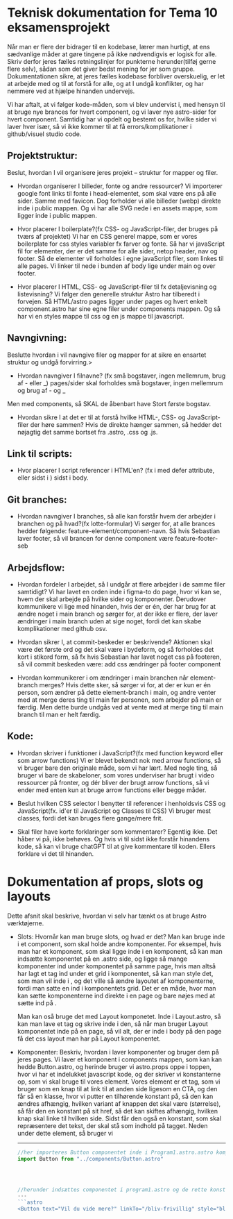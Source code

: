 # Teknisk dokumentation for Tema 10 eksamensprojekt

Når man er flere der bidrager til en kodebase, lærer man hurtigt, at ens sædvanlige måder at gøre tingene på ikke nødvendigvis er logisk for alle.
Skriv derfor jeres fælles retningslinjer for punkterne herunder(tilføj gerne flere selv), sådan som det giver bedst mening for jer som gruppe. Dokumentationen sikre, at jeres fælles kodebase forbliver overskuelig, er let at arbejde med og til at forstå for alle, og at I undgå konflikter, og har nemmere ved at hjælpe hinanden undervejs.

Vi har aftalt, at vi følger kode-måden, som vi blev undervist i, med hensyn til at bruge nye brances for hvert component, og vi laver nye astro-sider for hvert component. Samtidig har vi opdelt og bestemt os for, hvilke sider vi laver hver især, så vi ikke kommer til at få errors/komplikationer i github/visuel studio code.

## Projektstruktur:

Beslut, hvordan I vil organisere jeres projekt – struktur for mapper og filer.

- Hvordan organiserer I billeder, fonte og andre ressourcer?
  Vi importerer google font links til fonte i head-elementet, som skal være ens på alle sider. Samme med favicon. Dog forholder vi alle billeder (webp) direkte inde i public mappen. Og vi har alle SVG nede i en assets mappe, som ligger inde i public mappen.

- Hvor placerer I boilerplate?(fx CSS- og JavaScript-filer, der bruges på tværs af projektet)
  Vi har en CSS generel mappe, som er vores boilerplate for css styles variabler fx farver og fonte. Så har vi javaScript fil for elementer, der er det samme for alle sider, netop header, nav og footer. Så de elementer vil forholdes i egne javaScript filer, som linkes til alle pages. Vi linker til <script src="js/page-name.js"></script> nede i bunden af body lige under main og over footer.

- Hvor placerer I HTML, CSS- og JavaScript-filer til fx detaljevisning og listevisning?
  Vi følger den generelle struktur Astro har tilberedt i forvejen. Så HTML/astro pages ligger under pages og hvert enkelt component.astro har sine egne filer under components mappen. Og så har vi en styles mappe til css og en js mappe til javascript.

## Navngivning:

Beslutte hvordan i vil navngive filer og mapper for at sikre en ensartet struktur og undgå forvirring.>

- Hvordan navngiver I filnavne? (fx små bogstaver, ingen mellemrum, brug af - eller _)
  pages/sider skal forholdes små bogstaver, ingen mellemrum og brug af - og _

Men med components, så SKAL de åbenbart have Stort første bogstav.

- Hvordan sikre I at det er til at forstå hvilke HTML-, CSS- og JavaScript-filer der høre sammen?
  Hvis de direkte hænger sammen, så hedder det nøjagtig det samme bortset fra .astro, .css og .js.

## Link til scripts:

- Hvor placerer I script referencer i HTML'en? (fx i <head> med defer attribute, eller sidst i <body>)
  sidst i body.
  <script src="js/page-name.js"></script>

## Git branches:

- Hvordan navngiver I branches, så alle kan forstår hvem der arbejder i branchen og på hvad?(fx lotte-formular)
  Vi sørger for, at alle brances hedder følgende: feature-element/component-navn. Så hvis Sebastian laver footer, så vil brancen for denne component være feature-footer-seb

## Arbejdsflow:

- Hvordan fordeler I arbejdet, så I undgår at flere arbejder i de samme filer samtidigt?
  Vi har lavet en orden inde i figma-to do page, hvor vi kan se, hvem der skal arbejde på hvilke sider og komponenter. Derudover kommunikere vi lige med hinanden, hvis der er én, der har brug for at ændre noget i main branch og sørger for, at der ikke er flere, der laver ændringer i main branch uden at sige noget, fordi det kan skabe komplikationer med github osv.

- Hvordan sikrer I, at commit-beskeder er beskrivende?
  Aktionen skal være det første ord og det skal være i bydeform, og så forholdes det kort i stikord form, så fx hvis Sebastian har lavet noget css på footeren, så vil commit beskeden være: add css ændringer på footer component

- Hvordan kommunikerer i om ændringer i main branchen når element-branch merges?
  Hvis dette sker, så sørger vi for, at der er kun er én person, som ændrer på dette element-branch i main, og andre venter med at merge deres ting til main før personen, som arbejder på main er færdig. Men dette burde undgås ved at vente med at merge ting til main branch til man er helt færdig.

## Kode:

- Hvordan skriver i funktioner i JavaScript?(fx med function keyword eller som arrow functions)
  Vi er blevet bekendt nok med arrow functions, så vi bruger bare den originale måde, som vi har lært. Med nogle ting, så bruger vi bare de skabeloner, som vores underviser har brugt i video ressourcer på fronter, og dér bliver der brugt arrow functions, så vi ender med enten kun at bruge arrow functions eller begge måder.

- Beslut hvilken CSS selector I benytter til referencer i henholdsvis CSS og JavaScript(fx. id'er til JavaScript og Classes til CSS)
  Vi bruger mest classes, fordi det kan bruges flere gange/mere frit.

- Skal filer have korte forklaringer som kommentarer?
  Egentlig ikke. Det håber vi på, ikke behøves. Og hvis vi til sidst ikke forstår hinandens kode, så kan vi bruge chatGPT til at give kommentare til koden. Ellers forklare vi det til hinanden.

# Dokumentation af props, slots og layouts

Dette afsnit skal beskrive, hvordan vi selv har tænkt os at bruge Astro værktøjerne.

- Slots: Hvornår kan man bruge slots, og hvad er det?
  Man kan bruge <slot /> inde i et component, som skal holde andre komponenter. For eksempel, hvis man har et <Card/> komponent, som skal ligge inde i en <Cardsamling/> komponent, så kan man indsætte <Cardsamling/> komponentet på en .astro side, og ligge så mange <Card/> komponenter ind under <Cardsamling/> komponentet på samme page, hvis man altså har lagt et <slot /> tag ind under et grid i <Cardsamling/> komponentet, så kan man style det, som man vil inde i <Cardsamling/>, og det ville så ændre layoutet af <Card/> komponenterne, fordi man satte en <slot /> ind i <Cardsamling/> komponentets grid. Det er en måde, hvor man kan sætte komponenterne ind direkte i en page og bare nøjes med at sætte <slot /> ind på <Cardsamling/>.

  Man kan oså bruge det med Layout komponetet. Inde i Layout.astro, så kan man lave et <body> tag og skrive <slot /> inde i den, så når man bruger Layout komponentet inde på en page, så vil alt, der er inde i body på den page få det css layout man har på Layout komponentet.

- Komponenter: Beskriv, hvordan i laver komponenter og bruger dem på jeres pages.
  Vi laver et komponent i components mappen, som kan kan hedde Button.astro, og herinde bruger vi astro.props oppe i toppen, hvor vi har et indelukket javascript kode, og der skriver vi konstanterne op, som vi skal bruge til vores element. Vores element er et <a> tag, som vi bruger som en knap til at link til at anden side ligesom en CTA, og den får så en klasse, hvor vi putter en tilhørende konstant på, så den kan ændres afhængig, hvilken variant af knappen det skal være (størrelse), så får den en konstant på sit href, så det kan skiftes afhængig, hvilken knap skal linke til hvilken side. Sidst får den også en konstant, som skal repræsentere det tekst, der skal stå som indhold på <a> tagget.
  Neden under dette element, så bruger vi <style> tags til at lave al css'en for knappen og alle de forskellige variant klasser, som kan puttes på valgfrit afhængig af, hvor på hjemmesiden knappen skal være.
  Til sidst importeres <Button /> komponentet ind på den page, den skal være på, og der kan sættes så mange knapper ind, som man vil, og det er så her man kan ændre indholdet på konstanternes plads, så knapperne er forskellige. Derudover kan man sætte de forskellige <style> klasser på, så det netop har forskellige farver og :hover transitions.

- Eksempel på brug: Vis et eksempel på, hvor der bruges

```javascript
//konstanter til knap inde i Button.astro komponentet:
---
const {style, text, linkTo}=Astro.props;
---
```

```javascript
//elementet a med constanterne tilføjet, style-konstanten er der hvor vi tilføjer farve-klasserne i vores <style>
```

```astro
<a class={style} href={linkTo}>{text}</a>
```

---css

<style>
      .cta {
        background-image: url(tilmeld_knap.svg)
        color: var(--white);
      }

      .cta:hover {
        background-image: url(tilmeld_knap_hover.svg)
        color: var(--brown);
        border: var(--brown);
      }
</style>

---

````javascript
//her importeres Button componentet inde i Program1.astro.astro komponentet:
import Button from "../components/Button.astro"




//herunder indsættes componentet i program1.astro og de rette konstanter og klasser er lagt på
---
```astro
<Button text="Vil du vide mere?" linkTo="/bliv-frivillig" style="bliv-frivillig"></Button>
````

